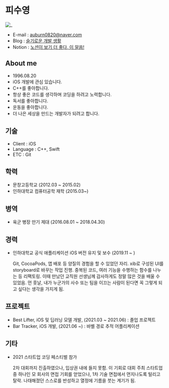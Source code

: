 # 피수영
![_](https://user-images.githubusercontent.com/52224922/123888268-17a1df80-d98e-11eb-8531-827003bc731e.png)
- E-mail : auburn0820@naver.com
- Blog : [슬기로운 개발 생활](https://blog.naver.com/auburn0820)
- Notion : [노션이 보기 더 좋다, 이 말씀!](https://www.notion.so/b75071f02e024bc797be643995b0a9c3)

## About me
- 1996.08.20
- iOS 개발에 관심 있습니다.
- C++를 좋아합니다.
- 항상 좋은 코드를 생각하며 코딩을 하려고 노력합니다.
- 독서를 좋아합니다.
- 운동을 좋아합니다.
- 더 나은 세상을 만드는 개발자가 되려고 합니다.

## 기술

- Client : iOS
- Language : C++, Swift
- ETC : Git

## 학력

- 문창고등학교 (2012.03 ~ 2015.02)
- 인하대학교 컴퓨터공학 재학 (2015.03~)

## 병역

- 육군 병장 만기 제대 (2016.08.01 ~ 2018.04.30)

## 경력

- 인하대학교 공식 애플리케이션 iOS 버전 유지 및 보수 (2019.11 ~ )

    Git, CocoaPods, 앱 배포 등 양질의 경험을 할 수 있었던 자리. xib로 구성된 UI를 storyboard로 바꾸는 작업 진행. 중복된 코드, 여러 기능을 수행하는 함수를 나누는 등 리팩토링. 이때 만났던 교직원 선생님께 감사하게도 정말 많은 것을 배울 수 있었음. 먼 훗날, 내가 누군가의 사수 또는 팀을 이끄는 사람이 된다면 꼭 그렇게 되고 싶다는 생각을 가지게 됨.

## 프로젝트

- Best Lifter, iOS 및 딥러닝 모델 개발, (2021.03 ~ 2021.06) : 졸업 프로젝트
- Bar Tracker, iOS 개발, (2021.06 ~) : 바벨 경로 추적 어플리케이션

## 기타
- 2021 스타트업 코딩 페스티벌 참가

    2차 대회까지 진출하였으나, 입상권 내에 들지 못함. 이 기회로 대회 주최 스타트업 중 하나인 모 회사의 면접 기회를 얻었으나, 1차 기술 면접에서 먼지나도록 털리고 탈락. 나태해졌던 스스로를 반성하고 열정에 기름을 붓는 계기가 됨.
